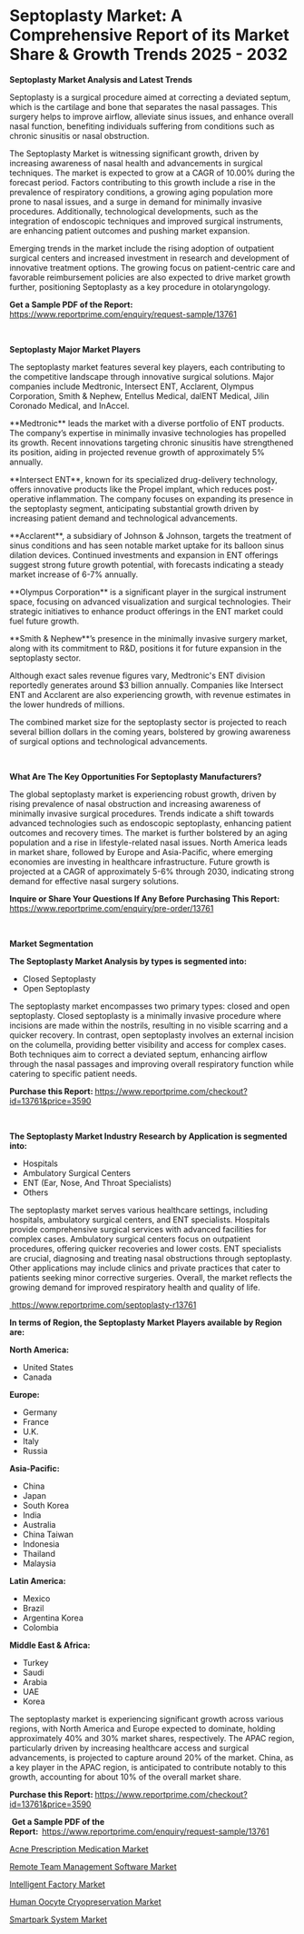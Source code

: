 <p><h1>Septoplasty Market: A Comprehensive Report of its Market Share & Growth Trends 2025 - 2032</h1></p><p><strong>Septoplasty Market Analysis and Latest Trends</strong></p>
<p><p>Septoplasty is a surgical procedure aimed at correcting a deviated septum, which is the cartilage and bone that separates the nasal passages. This surgery helps to improve airflow, alleviate sinus issues, and enhance overall nasal function, benefiting individuals suffering from conditions such as chronic sinusitis or nasal obstruction.</p><p>The Septoplasty Market is witnessing significant growth, driven by increasing awareness of nasal health and advancements in surgical techniques. The market is expected to grow at a CAGR of 10.00% during the forecast period. Factors contributing to this growth include a rise in the prevalence of respiratory conditions, a growing aging population more prone to nasal issues, and a surge in demand for minimally invasive procedures. Additionally, technological developments, such as the integration of endoscopic techniques and improved surgical instruments, are enhancing patient outcomes and pushing market expansion.</p><p>Emerging trends in the market include the rising adoption of outpatient surgical centers and increased investment in research and development of innovative treatment options. The growing focus on patient-centric care and favorable reimbursement policies are also expected to drive market growth further, positioning Septoplasty as a key procedure in otolaryngology.</p></p>
<p><strong>Get a Sample PDF of the Report:&nbsp;</strong> <a href="https://www.reportprime.com/enquiry/request-sample/13761?utm_campaign=2034&utm_medium=2&utm_source=Github&utm_content=ia&utm_term=20032025&utm_id=septoplasty">https://www.reportprime.com/enquiry/request-sample/13761</a></p>
<p>&nbsp;</p>
<p><strong>Septoplasty Major Market Players</strong></p>
<p><p>The septoplasty market features several key players, each contributing to the competitive landscape through innovative surgical solutions. Major companies include Medtronic, Intersect ENT, Acclarent, Olympus Corporation, Smith & Nephew, Entellus Medical, dalENT Medical, Jilin Coronado Medical, and InAccel.</p><p>**Medtronic** leads the market with a diverse portfolio of ENT products. The company’s expertise in minimally invasive technologies has propelled its growth. Recent innovations targeting chronic sinusitis have strengthened its position, aiding in projected revenue growth of approximately 5% annually.</p><p>**Intersect ENT**, known for its specialized drug-delivery technology, offers innovative products like the Propel implant, which reduces post-operative inflammation. The company focuses on expanding its presence in the septoplasty segment, anticipating substantial growth driven by increasing patient demand and technological advancements.</p><p>**Acclarent**, a subsidiary of Johnson & Johnson, targets the treatment of sinus conditions and has seen notable market uptake for its balloon sinus dilation devices. Continued investments and expansion in ENT offerings suggest strong future growth potential, with forecasts indicating a steady market increase of 6-7% annually.</p><p>**Olympus Corporation** is a significant player in the surgical instrument space, focusing on advanced visualization and surgical technologies. Their strategic initiatives to enhance product offerings in the ENT market could fuel future growth.</p><p>**Smith & Nephew**’s presence in the minimally invasive surgery market, along with its commitment to R&D, positions it for future expansion in the septoplasty sector.</p><p>Although exact sales revenue figures vary, Medtronic's ENT division reportedly generates around $3 billion annually. Companies like Intersect ENT and Acclarent are also experiencing growth, with revenue estimates in the lower hundreds of millions.</p><p>The combined market size for the septoplasty sector is projected to reach several billion dollars in the coming years, bolstered by growing awareness of surgical options and technological advancements.</p></p>
<p>&nbsp;</p>
<p><strong>What Are The Key Opportunities For Septoplasty Manufacturers?</strong></p>
<p><p>The global septoplasty market is experiencing robust growth, driven by rising prevalence of nasal obstruction and increasing awareness of minimally invasive surgical procedures. Trends indicate a shift towards advanced technologies such as endoscopic septoplasty, enhancing patient outcomes and recovery times. The market is further bolstered by an aging population and a rise in lifestyle-related nasal issues. North America leads in market share, followed by Europe and Asia-Pacific, where emerging economies are investing in healthcare infrastructure. Future growth is projected at a CAGR of approximately 5-6% through 2030, indicating strong demand for effective nasal surgery solutions.</p></p>
<p><strong>Inquire or Share Your Questions If Any Before Purchasing This Report:</strong> <a href="https://www.reportprime.com/enquiry/pre-order/13761?utm_campaign=2034&utm_medium=2&utm_source=Github&utm_content=ia&utm_term=20032025&utm_id=septoplasty">https://www.reportprime.com/enquiry/pre-order/13761</a></p>
<p>&nbsp;</p>
<p><strong>Market Segmentation</strong></p>
<p><strong>The Septoplasty Market Analysis by types is segmented into:</strong></p>
<p><ul><li>Closed Septoplasty</li><li>Open Septoplasty</li></ul></p>
<p><p>The septoplasty market encompasses two primary types: closed and open septoplasty. Closed septoplasty is a minimally invasive procedure where incisions are made within the nostrils, resulting in no visible scarring and a quicker recovery. In contrast, open septoplasty involves an external incision on the columella, providing better visibility and access for complex cases. Both techniques aim to correct a deviated septum, enhancing airflow through the nasal passages and improving overall respiratory function while catering to specific patient needs.</p></p>
<p><strong>Purchase this Report:&nbsp;</strong><a href="https://www.reportprime.com/checkout?id=13761&price=3590&utm_campaign=2034&utm_medium=2&utm_source=Github&utm_content=ia&utm_term=20032025&utm_id=septoplasty">https://www.reportprime.com/checkout?id=13761&price=3590</a></p>
<p>&nbsp;</p>
<p><strong>The Septoplasty Market Industry Research by Application is segmented into:</strong></p>
<p><ul><li>Hospitals</li><li>Ambulatory Surgical Centers</li><li>ENT (Ear, Nose, And Throat Specialists)</li><li>Others</li></ul></p>
<p><p>The septoplasty market serves various healthcare settings, including hospitals, ambulatory surgical centers, and ENT specialists. Hospitals provide comprehensive surgical services with advanced facilities for complex cases. Ambulatory surgical centers focus on outpatient procedures, offering quicker recoveries and lower costs. ENT specialists are crucial, diagnosing and treating nasal obstructions through septoplasty. Other applications may include clinics and private practices that cater to patients seeking minor corrective surgeries. Overall, the market reflects the growing demand for improved respiratory health and quality of life.</p></p>
<p><a href="https://www.reportprime.com/septoplasty-r13761?utm_campaign=2034&utm_medium=2&utm_source=Github&utm_content=ia&utm_term=20032025&utm_id=septoplasty">&nbsp;https://www.reportprime.com/septoplasty-r13761</a></p>
<p><strong>In terms of Region, the Septoplasty Market Players available by Region are:</strong></p>
<p>
    <p> <strong> North America: </strong>
        <ul>
            <li>United States</li>
            <li>Canada</li>
        </ul>
        </p> 
    <p> <strong> Europe: </strong>
        <ul>
            <li>Germany</li>
            <li>France</li>
            <li>U.K.</li>
            <li>Italy</li>
            <li>Russia</li>
        </ul>
        </p> 
    <p> <strong> Asia-Pacific: </strong>
        <ul>
            <li>China</li>
            <li>Japan</li>
            <li>South Korea</li>
            <li>India</li>
            <li>Australia</li>
            <li>China Taiwan</li>
            <li>Indonesia</li>
            <li>Thailand</li>
            <li>Malaysia</li>
        </ul>
        </p> 
    <p> <strong> Latin America: </strong>
        <ul>
            <li>Mexico</li>
            <li>Brazil</li>
            <li>Argentina Korea</li>
            <li>Colombia</li>
        </ul>
        </p> 
    <p> <strong> Middle East & Africa: </strong>
        <ul>
            <li>Turkey</li>
            <li>Saudi</li>
            <li>Arabia</li>
            <li>UAE</li>
            <li>Korea</li>
        </ul>
    </p>
    </p>
<p><p>The septoplasty market is experiencing significant growth across various regions, with North America and Europe expected to dominate, holding approximately 40% and 30% market shares, respectively. The APAC region, particularly driven by increasing healthcare access and surgical advancements, is projected to capture around 20% of the market. China, as a key player in the APAC region, is anticipated to contribute notably to this growth, accounting for about 10% of the overall market share.</p></p>
<p><strong>Purchase this Report: </strong><a href="https://www.reportprime.com/checkout?id=13761&price=3590&utm_campaign=2034&utm_medium=2&utm_source=Github&utm_content=ia&utm_term=20032025&utm_id=septoplasty">https://www.reportprime.com/checkout?id=13761&price=3590</a></p>
<p>&nbsp;<strong>Get a Sample PDF of the Report:&nbsp;&nbsp;</strong><a href="https://www.reportprime.com/enquiry/request-sample/13761?utm_campaign=2034&utm_medium=2&utm_source=Github&utm_content=ia&utm_term=20032025&utm_id=septoplasty">https://www.reportprime.com/enquiry/request-sample/13761</a></p>
<p><strong></strong></p>
<p><p><a href="https://github.com/laconiioba3/Market-Research-Report-List-1/blob/main/acne-prescription-medication-market.md?utm_campaign=2034&utm_medium=2&utm_source=Github&utm_content=ia&utm_term=20032025&utm_id=septoplasty">Acne Prescription Medication Market</a></p><p><a href="https://github.com/sadaandilou/Market-Research-Report-List-1/blob/main/remote-team-management-software-market.md?utm_campaign=2034&utm_medium=2&utm_source=Github&utm_content=ia&utm_term=20032025&utm_id=septoplasty">Remote Team Management Software Market</a></p><p><a href="https://github.com/kaganalcinwv/Market-Research-Report-List-1/blob/main/intelligent-factory-market.md?utm_campaign=2034&utm_medium=2&utm_source=Github&utm_content=ia&utm_term=20032025&utm_id=septoplasty">Intelligent Factory Market</a></p><p><a href="https://github.com/moroesarta/Market-Research-Report-List-1/blob/main/human-oocyte-cryopreservation-market.md?utm_campaign=2034&utm_medium=2&utm_source=Github&utm_content=ia&utm_term=20032025&utm_id=septoplasty">Human Oocyte Cryopreservation Market</a></p><p><a href="https://github.com/szaszgrychkq/Market-Research-Report-List-1/blob/main/smartpark-system-market.md?utm_campaign=2034&utm_medium=2&utm_source=Github&utm_content=ia&utm_term=20032025&utm_id=septoplasty">Smartpark System Market</a></p></p>